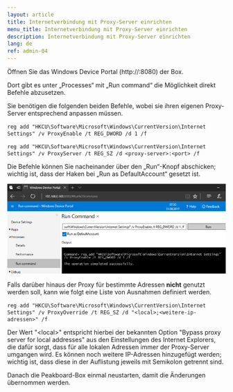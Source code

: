 ```yaml
---
layout: article
title: Internetverbindung mit Proxy-Server einrichten
menu_title: Internetverbindung mit Proxy-Server einrichten
description: Internetverbindung mit Proxy-Server einrichten
lang: de
ref: admin-04
---
```


Öffnen Sie das Windows Device Portal (http://<ip-adresse-peakboard>:8080) der Box.

Dort gibt es unter „Processes“ mit „Run command“ die Möglichkeit direkt Befehle abzusetzen.

Sie benötigen die folgenden beiden Befehle, wobei sie ihren eigenen Proxy-Server entsprechend anpassen müssen.

```
reg add "HKCU\Software\Microsoft\Windows\CurrentVersion\Internet Settings" /v ProxyEnable /t REG_DWORD /d 1 /f
```

```
reg add "HKCU\Software\Microsoft\Windows\CurrentVersion\Internet Settings" /v ProxyServer /t REG_SZ /d <proxy-server>:<port> /f
```

Die Befehle können Sie nacheinander über den „Run“-Knopf abschicken; wichtig ist, dass der Haken bei „Run as DefaultAccount“ gesetzt ist.

![Windows Device Portal Run Command](/assets/images/admin/internet-setup/proxy.png)

Falls darüber hinaus der Proxy für bestimmte Adressen **nicht** genutzt werden soll, kann wie folgt eine Liste von Ausnahmen definiert werden.

```
reg add "HKCU\Software\Microsoft\Windows\CurrentVersion\Internet Settings" /v ProxyOverride /t REG_SZ /d "<local>;<weitere-ip-adressen>" /f
```

Der Wert "\<local\>" entspricht hierbei der bekannten Option "Bypass proxy server for local addresses" aus den Einstellungen des Internet Explorers, die dafür sorgt, dass für alle lokalen Adressen immer der Proxy-Server umgangen wird.
Es können noch weitere IP-Adressen hinzugefügt werden; wichtig ist, dass diese in der Auflistung jeweils mit Semikolon getrennt sind.

Danach die Peakboard-Box einmal neustarten, damit die Änderungen übernommen werden.
